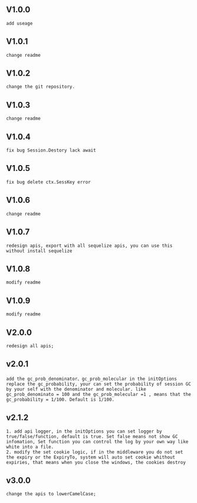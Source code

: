 ## V1.0.0
    add useage
## V1.0.1 
    change readme 
## V1.0.2 
    change the git repository.
## V1.0.3 
    change readme 
## V1.0.4 
    fix bug Session.Destory lack await
## V1.0.5 
    fix bug delete ctx.SessKey error 
## V1.0.6 
    change readme 
## V1.0.7 
    redesign apis, export with all sequelize apis, you can use this without install sequelize
## V1.0.8
    modify readme
## V1.0.9
    modify readme
## V2.0.0
    redesign all apis;
## v2.0.1
    add the gc_prob_denominator、gc_prob_molecular in the initOptions replace the gc_probability, your can set the probability of session GC by your self with the denominator and molecular. like gc_prob_denominato = 100 and the gc_prob_molecular =1 , means that the gc_probability = 1/100. Default is 1/100. 
## v2.1.2
    1. add api logger, in the initOptions you can set logger by true/false/function, default is true. Set false means not show GC infomation, Set function you can control the log by your own way like white into a file.
    2. modify the set cookie logic, if in the middleware you do not set the expiry or the ExpiryTo, system will auto set cookie whithout expiries, that means when you close the windows, the cookies destroy   
## v3.0.0
    change the apis to lowerCamelCase;